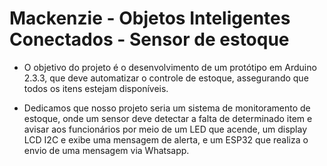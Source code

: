 # Mackenzie - Objetos Inteligentes Conectados - Sensor de estoque 

- O objetivo do projeto é o desenvolvimento de um protótipo em Arduino 2.3.3, que deve automatizar o controle de estoque, assegurando que todos os itens estejam disponíveis.

- Dedicamos que nosso projeto seria um sistema de monitoramento de estoque, onde um sensor deve detectar a falta de determinado item e avisar aos funcionários por meio de um LED que acende, um display LCD I2C e exibe uma mensagem de alerta, e um ESP32 que realiza o envio de uma mensagem via Whatsapp. 
